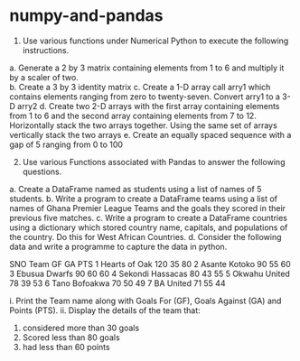 # numpy-and-pandas
1.	Use various functions under Numerical Python to execute the following instructions.


a.	Generate a 2 by 3 matrix containing elements from 1 to 6 and multiply it by a scaler of two.  
b.	Create a 3 by 3 identity matrix
c.	Create a 1-D array call arry1 which contains elements ranging from zero to twenty-seven. Convert arry1 to a 3-D arry2
d.	Create two 2-D arrays with the first array containing elements from 1 to 6 and the second array containing elements from 7 to 12. Horizontally stack the two arrays together.  Using the same set of arrays vertically stack the two arrays
e.	Create an equally spaced sequence with a gap of 5 ranging from 0 to 100


2.	Use various Functions associated with Pandas to answer the following questions. 

a.	Create a DataFrame named as students using a list of names of 5 students.
b.	Write a program to create a DataFrame teams using a list of names of Ghana Premier League Teams and the goals they scored in their previous five matches.
c.	Write a program to create a DataFrame countries using a dictionary which stored country name, capitals, and populations of the country. Do this for West African Countries. 
d.	Consider the following data and write a programme to capture the data in python.


SNO	Team	GF	GA	PTS
1	Hearts of Oak	120	35	80
2	Asante Kotoko	90	55	60
3	Ebusua Dwarfs	90	60	60
4	Sekondi Hassacas	80	43	55
5	Okwahu United 	78	39	53
6	Tano Bofoakwa 	70	50	49
7	BA United 	71	55	44

i.	Print the Team name along with Goals For (GF), Goals Against (GA) and Points (PTS).
ii.	Display the details of the team that:
1.	 considered more than 30 goals
2.	Scored less than 80 goals 
3.	had less than 60 points

